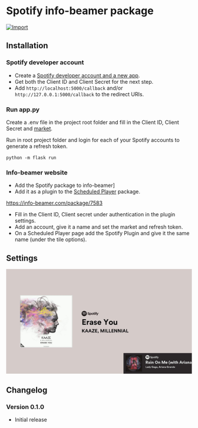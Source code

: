 # Spotify info-beamer package

[![Import](https://cdn.infobeamer.com/s/img/import.png)](https://info-beamer.com/use?url=http://github.com/quintenstar/package-spotify.git)

## Installation

### Spotify developer account

- Create a [Spotify developer account and a new app](https://developer.spotify.com/dashboard).
- Get both the Client ID and Client Secret for the next step.
- Add `http://localhost:5000/callback` and/or `http://127.0.0.1:5000/callback` to the redirect URIs.

### Run app.py

Create a .env file in the project root folder and fill in the Client ID, Client Secret and [market](https://en.wikipedia.org/wiki/ISO_3166-1_alpha-2).

Run in root project folder and login for each of your Spotify accounts to generate a refresh token.

```console
python -m flask run
```

### Info-beamer website

- Add the Spotify package to info-beamer]
- Add it as a plugin to the [Scheduled Player](https://info-beamer.com/package/7583l) package.

https://info-beamer.com/package/7583

- Fill in the Client ID, Client secret under authentication in the plugin settings.
- Add an account, give it a name and set the market and refresh token.
- On a Scheduled Player page add the Spotify Plugin and give it the same name (under the tile options).

## Settings

![Example](screenshot-1.jpg)

## Changelog

### Version 0.1.0

- Initial release
